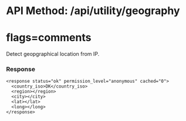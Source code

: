 # API Method: /api/utility/geography
# flags=comments

Detect geopgraphical location from IP.

### Response

    <response status="ok" permission_level="anonymous" cached="0">
      <country_iso>DK</country_iso>
      <region></region>
      <city></city>
      <lat></lat>
      <long></long>
    </response>

